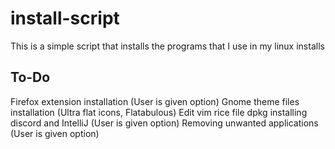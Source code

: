 # install-script
This is a simple script that installs the programs that I use in my linux installs

## To-Do
Firefox extension installation (User is given option)
Gnome theme files installation (Ultra flat icons, Flatabulous)
Edit vim rice file
dpkg installing discord and IntelliJ (User is given option)
Removing unwanted applications (User is given option)
